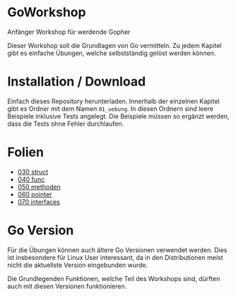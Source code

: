 # GoWorkshop
Anfänger Workshop für werdende Gopher

Dieser Workshop soll die Grundlagen von Go vermitteln. Zu jedem Kapitel gibt es einfache Übungen, welche selbstständig gelöst werden können. 

# Installation / Download

Einfach dieses Repository herunterladen. Innerhalb der einzelnen Kapitel gibt es Ordner mit dem Namen `01_uebung`. In diesen Ordnern sind leere Beispiele inklusive Tests angelegt. Die Beispiele müssen so ergänzt werden, dass die Tests ohne Fehler durchlaufen.

# Folien

* [030 struct](http://talks.godoc.org/github.com/as27/GoWorkshop/01_Grundlagen/030_struct/struct.slide)
* [040 func](http://talks.godoc.org/github.com/as27/GoWorkshop/01_Grundlagen/040_func/func.slide)
* [050 methoden](http://talks.godoc.org/github.com/as27/GoWorkshop/01_Grundlagen/050_methoden/methoden.slide)
* [060 pointer](http://talks.godoc.org/github.com/as27/GoWorkshop/01_Grundlagen/060_pointer/pointer.slide)
* [070 interfaces](http://talks.godoc.org/github.com/as27/GoWorkshop/01_Grundlagen/070_interfaces/interfaces.slide)

# Go Version

Für die Übungen können auch ältere Go Versionen verwendet werden. Dies ist insbesondere für Linux User interessant, da in den Distributionen meist nicht die aktuellste Version eingebunden wurde.

Die Grundlegenden Funktionen, welche Teil des Workshops sind, dürften auch mit diesen Versionen funktionieren.